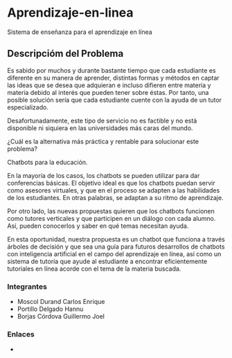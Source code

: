 # Aprendizaje-en-linea
Sistema de enseñanza para el aprendizaje en línea

## Descripcióm del Problema
Es sabido por muchos y durante bastante tiempo que cada estudiante es diferente en su manera de aprender, distintas formas y métodos en captar las ideas que se desea que adquieran e incluso difieren entre materia y materia debido al interés que pueden tener sobre éstas. Por tanto, una posible solución sería que cada estudiante cuente con la ayuda de un tutor especializado.

Desafortunadamente, este tipo de servicio no es factible y no está disponible ni siquiera en las universidades más caras del mundo.

¿Cuál es la alternativa más práctica y rentable para solucionar este problema?

Chatbots para la educación.

En la mayoría de los casos, los chatbots se pueden utilizar para dar conferencias básicas. El objetivo ideal es que los chatbots puedan servir como asesores virtuales, y que en el proceso se adapten a las habilidades de los estudiantes. En otras palabras, se adaptan a su ritmo de aprendizaje.

Por otro lado, las nuevas propuestas quieren que los chatbots funcionen como tutores verticales y que participen en un diálogo con cada alumno. Así, pueden conocerlos y saber en qué temas necesitan ayuda.

En esta oportunidad, nuestra propuesta es un chatbot que funciona a través árboles de decisión y que sea una guía para futuros desarrollos de chatbots con inteligencia artificial en el campo del aprendizaje en línea, así como un sistema de tutoría que ayude al estudiante a encontrar eficientemente tutoriales en línea acorde con el tema de la materia buscada.

### Integrantes
* Moscol Durand Carlos Enrique
* Portillo Delgado Hannu
* Borjas Córdova Guillermo Joel

### Enlaces
* 
